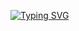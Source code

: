 [![Typing SVG](https://readme-typing-svg.demolab.com?font=Fira+Code&pause=1000&random=false&width=435&lines=%23%E2%A8%9C.%E0%A7%BB.%CE%99.%CE%9E.%CE%A0.%E0%A7%BB.%CE%9E.%E2%A8%9C)](https://git.io/typing-svg)
